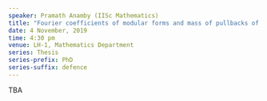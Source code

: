 ```yaml
---
speaker: Pramath Anamby (IISc Mathematics)
title: "Fourier coefficients of modular forms and mass of pullbacks of Saito--Kurokawa lifts"
date: 4 November, 2019
time: 4:30 pm
venue: LH-1, Mathematics Department
series: Thesis
series-prefix: PhD
series-suffix: defence
---
```


TBA
